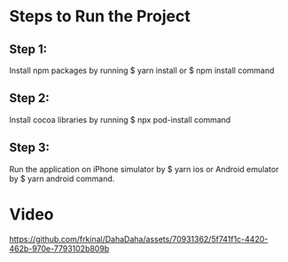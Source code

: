 # Steps to Run the Project

## Step 1: 
Install npm packages by running $ yarn install or $ npm install command

## Step 2: 
Install cocoa libraries by running $ npx pod-install command

## Step 3: 
Run the application on iPhone simulator by $ yarn ios or Android emulator by $ yarn android command.


# Video

https://github.com/frkinal/DahaDaha/assets/70931362/5f741f1c-4420-462b-970e-7793102b809b


